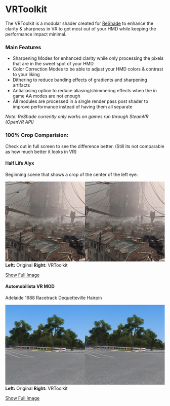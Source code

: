 ---
---

VRToolkit
=======

The VRToolkit is a modular shader created for [ReShade](https://github.com/crosire/reshade)
to enhance the clarity & sharpness in VR to get most out of your HMD while keeping the performance impact minimal.

### Main Features

- Sharpening Modes for enhanced clarity while only processing the pixels that are in the sweet spot of your HMD
- Color Correction Modes to be able to adjust your HMD colors & contrast to your liking
- Dithering to reduce banding effects of gradients and sharpening artifacts
- Antialiasing option to reduce aliasing/shimmering effects when the in game AA modes are not enough
- All modules are processed in a single render pass post shader to improve performance instead of having them all separate

*Note: ReShade currently only works on games run through SteamVR. (OpenVR API)*


### 100% Crop Comparision:
Check out in full screen to see the difference better.
(Still its not comparable as how much better it looks in VR)

#### Half Life Alyx
Beginning scene that shows a crop of the center of the left eye.

![100% Crop Alyx](./assets/images/vrtoolkit_comparision_alyx_crop.jpg "100% Crop Alyx")
**Left:** Original **Right:** VRToolkit 

[Show Full Image](./assets/images/vrtoolkit_comparision_alyx_full.jpg)

#### Automobilista VR MOD
Adelaide 1988 Racetrack Dequetteville Hairpin

![100% Crop Automobilista](./assets/images/vrtoolkit_comparision_ams_crop.jpg "100% Crop Automobilista")
**Left:** Original **Right:** VRToolkit

[Show Full Image](./assets/images/vrtoolkit_comparision_ams_full.jpg)